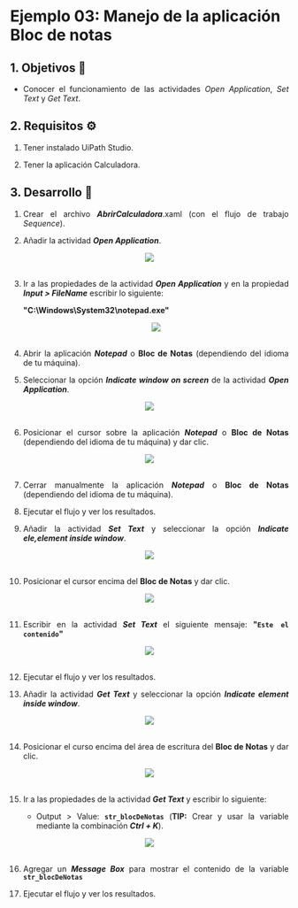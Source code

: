 # Ejemplo 03: Manejo de la aplicación Bloc de notas

<div style="text-align: justify;">

## 1. Objetivos :dart:

- Conocer el funcionamiento de las actividades *Open Application*, *Set Text* y *Get Text*.

## 2. Requisitos :gear:

1. Tener instalado UiPath Studio.

2. Tener la aplicación Calculadora.

## 3. Desarrollo :hammer:

1. Crear el archivo ***AbrirCalculadora***.xaml (con el flujo de trabajo *Sequence*).

2. Añadir la actividad ***Open Application***.

<div align="center">
<img src="assets/image02.png" align="center">
</div>
<br>

3. Ir a las propiedades de la actividad ***Open Application*** y en la propiedad ***Input > FileName*** escribir lo siguiente:

    **"C:\Windows\System32\notepad.exe"**

    <div align="center">
    <img src="assets/image03.png" align="center">
    </div>
    <br>

4. Abrir la aplicación ***Notepad*** o **Bloc de Notas** (dependiendo del idioma de tu máquina).

5. Seleccionar la opción ***Indicate window on screen*** de la actividad ***Open Application***.

<div align="center">
<img src="assets/image05.png" align="center">
</div>
<br>

6. Posicionar el cursor sobre la aplicación ***Notepad*** o **Bloc de Notas** (dependiendo del idioma de tu máquina) y dar clic.

<div align="center">
<img src="assets/image06.png" align="center">
</div>
<br>

7. Cerrar manualmente la aplicación ***Notepad*** o **Bloc de Notas** (dependiendo del idioma de tu máquina).

8. Ejecutar el flujo y ver los resultados.

9. Añadir la actividad ***Set Text*** y seleccionar la opción ***Indicate ele,element inside window***.

<div align="center">
<img src="assets/image09.png" align="center">
</div>
<br>

10. Posicionar el cursor encima del **Bloc de Notas** y dar clic.

<div align="center">
<img src="assets/image10.png" align="center">
</div>
<br>

11. Escribir en la actividad ***Set Text*** el siguiente mensaje: **"`Este el contenido`"**

<div align="center">
<img src="assets/image11.png" align="center">
</div>
<br>

12. Ejecutar el flujo y ver los resultados.

13. Añadir la actividad ***Get Text*** y seleccionar la opción ***Indicate element inside window***.

<div align="center">
<img src="assets/image13.png" align="center">
</div>
<br>

14. Posicionar el curso encima del área de escritura del **Bloc de Notas** y dar clic.

<div align="center">
<img src="assets/image14.png" align="center">
</div>
<br>

15. Ir a las propiedades de la actividad ***Get Text*** y escribir lo siguiente:

    - Output > Value: **`str_blocDeNotas`** (**TIP:** Crear y usar la variable mediante la combinación ***Ctrl + K***).

<div align="center">
<img src="assets/image15.png" align="center">
</div>
<br>

16. Agregar un ***Message Box*** para mostrar el contenido de la variable **`str_blocDeNotas`**

11. Ejecutar el flujo y ver los resultados.

</div>

